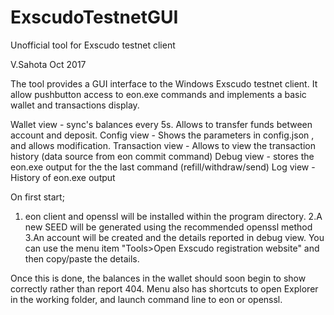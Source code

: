 # ExscudoTestnetGUI
Unofficial tool for Exscudo testnet client

V.Sahota Oct 2017

The tool provides a GUI interface to the Windows Exscudo testnet client.  It allow pushbutton access to eon.exe commands
and implements a basic wallet and transactions display.

Wallet view - sync's balances every 5s.  Allows to transfer funds between account and deposit.
Config view - Shows the parameters in config.json , and allows modification.
Transaction view - Allows to view the transaction history (data source from eon commit command)
Debug view - stores the eon.exe output for the the last command (refill/withdraw/send)
Log view - History of eon.exe output

On first start;
1. eon client and openssl will be installed within the program directory.
2.A new SEED will be generated using the recommended openssl method
3.An account will be created and the details reported in debug view. You can use the menu item "Tools>Open Exscudo registration website" and then copy/paste the details. 

Once this is done, the balances in the wallet should soon begin to show correctly rather than report 404.
Menu also has shortcuts to open Explorer in the working folder, and launch command line to eon or openssl.


